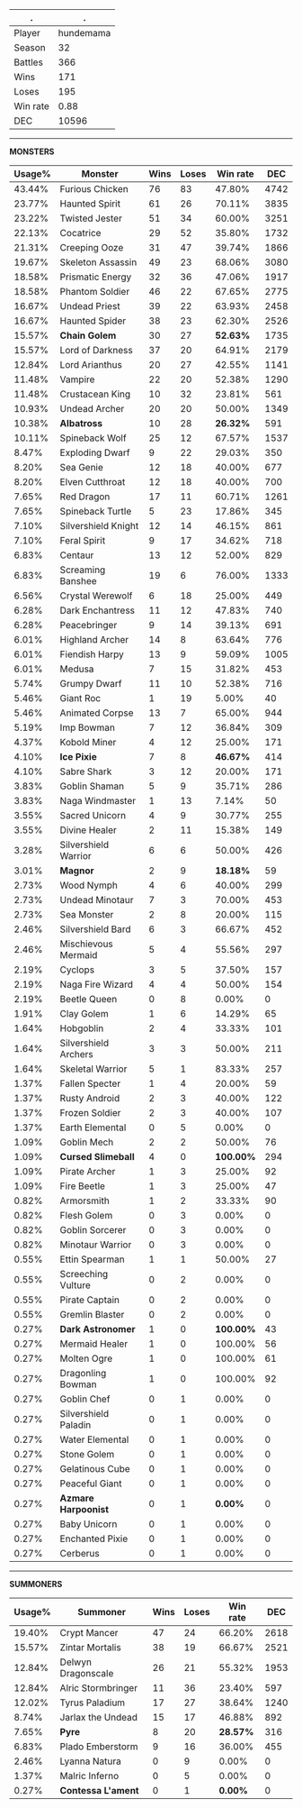 .|.
|-|-
Player|hundemama
Season|32
Battles|366
Wins|171
Loses|195
Win rate|0.88
DEC|10596

---
**MONSTERS**

Usage%|Monster|Wins|Loses|Win rate|DEC|
-|-|-|-|-|-|
43.44%|Furious Chicken|76|83|47.80%|4742|
23.77%|Haunted Spirit|61|26|70.11%|3835|
23.22%|Twisted Jester|51|34|60.00%|3251|
22.13%|Cocatrice|29|52|35.80%|1732|
21.31%|Creeping Ooze|31|47|39.74%|1866|
19.67%|Skeleton Assassin|49|23|68.06%|3080|
18.58%|Prismatic Energy|32|36|47.06%|1917|
18.58%|Phantom Soldier|46|22|67.65%|2775|
16.67%|Undead Priest|39|22|63.93%|2458|
16.67%|Haunted Spider|38|23|62.30%|2526|
15.57%|**Chain Golem**|30|27|**52.63%**|1735|
15.57%|Lord of Darkness|37|20|64.91%|2179|
12.84%|Lord Arianthus|20|27|42.55%|1141|
11.48%|Vampire|22|20|52.38%|1290|
11.48%|Crustacean King|10|32|23.81%|561|
10.93%|Undead Archer|20|20|50.00%|1349|
10.38%|**Albatross**|10|28|**26.32%**|591|
10.11%|Spineback Wolf|25|12|67.57%|1537|
8.47%|Exploding Dwarf|9|22|29.03%|350|
8.20%|Sea Genie|12|18|40.00%|677|
8.20%|Elven Cutthroat|12|18|40.00%|700|
7.65%|Red Dragon|17|11|60.71%|1261|
7.65%|Spineback Turtle|5|23|17.86%|345|
7.10%|Silvershield Knight|12|14|46.15%|861|
7.10%|Feral Spirit|9|17|34.62%|718|
6.83%|Centaur|13|12|52.00%|829|
6.83%|Screaming Banshee|19|6|76.00%|1333|
6.56%|Crystal Werewolf|6|18|25.00%|449|
6.28%|Dark Enchantress|11|12|47.83%|740|
6.28%|Peacebringer|9|14|39.13%|691|
6.01%|Highland Archer|14|8|63.64%|776|
6.01%|Fiendish Harpy|13|9|59.09%|1005|
6.01%|Medusa|7|15|31.82%|453|
5.74%|Grumpy Dwarf|11|10|52.38%|716|
5.46%|Giant Roc|1|19|5.00%|40|
5.46%|Animated Corpse|13|7|65.00%|944|
5.19%|Imp Bowman|7|12|36.84%|309|
4.37%|Kobold Miner|4|12|25.00%|171|
4.10%|**Ice Pixie**|7|8|**46.67%**|414|
4.10%|Sabre Shark|3|12|20.00%|171|
3.83%|Goblin Shaman|5|9|35.71%|286|
3.83%|Naga Windmaster|1|13|7.14%|50|
3.55%|Sacred Unicorn|4|9|30.77%|255|
3.55%|Divine Healer|2|11|15.38%|149|
3.28%|Silvershield Warrior|6|6|50.00%|426|
3.01%|**Magnor**|2|9|**18.18%**|59|
2.73%|Wood Nymph|4|6|40.00%|299|
2.73%|Undead Minotaur|7|3|70.00%|453|
2.73%|Sea Monster|2|8|20.00%|115|
2.46%|Silvershield Bard|6|3|66.67%|452|
2.46%|Mischievous Mermaid|5|4|55.56%|297|
2.19%|Cyclops|3|5|37.50%|157|
2.19%|Naga Fire Wizard|4|4|50.00%|154|
2.19%|Beetle Queen|0|8|0.00%|0|
1.91%|Clay Golem|1|6|14.29%|65|
1.64%|Hobgoblin|2|4|33.33%|101|
1.64%|Silvershield Archers|3|3|50.00%|211|
1.64%|Skeletal Warrior|5|1|83.33%|257|
1.37%|Fallen Specter|1|4|20.00%|59|
1.37%|Rusty Android|2|3|40.00%|122|
1.37%|Frozen Soldier|2|3|40.00%|107|
1.37%|Earth Elemental|0|5|0.00%|0|
1.09%|Goblin Mech|2|2|50.00%|76|
1.09%|**Cursed Slimeball**|4|0|**100.00%**|294|
1.09%|Pirate Archer|1|3|25.00%|92|
1.09%|Fire Beetle|1|3|25.00%|47|
0.82%|Armorsmith|1|2|33.33%|90|
0.82%|Flesh Golem|0|3|0.00%|0|
0.82%|Goblin Sorcerer|0|3|0.00%|0|
0.82%|Minotaur Warrior|0|3|0.00%|0|
0.55%|Ettin Spearman|1|1|50.00%|27|
0.55%|Screeching Vulture|0|2|0.00%|0|
0.55%|Pirate Captain|0|2|0.00%|0|
0.55%|Gremlin Blaster|0|2|0.00%|0|
0.27%|**Dark Astronomer**|1|0|**100.00%**|43|
0.27%|Mermaid Healer|1|0|100.00%|56|
0.27%|Molten Ogre|1|0|100.00%|61|
0.27%|Dragonling Bowman|1|0|100.00%|92|
0.27%|Goblin Chef|0|1|0.00%|0|
0.27%|Silvershield Paladin|0|1|0.00%|0|
0.27%|Water Elemental|0|1|0.00%|0|
0.27%|Stone Golem|0|1|0.00%|0|
0.27%|Gelatinous Cube|0|1|0.00%|0|
0.27%|Peaceful Giant|0|1|0.00%|0|
0.27%|**Azmare Harpoonist**|0|1|**0.00%**|0|
0.27%|Baby Unicorn|0|1|0.00%|0|
0.27%|Enchanted Pixie|0|1|0.00%|0|
0.27%|Cerberus|0|1|0.00%|0|

---
**SUMMONERS**

Usage%|Summoner|Wins|Loses|Win rate|DEC|
-|-|-|-|-|-|
19.40%|Crypt Mancer|47|24|66.20%|2618|
15.57%|Zintar Mortalis|38|19|66.67%|2521|
12.84%|Delwyn Dragonscale|26|21|55.32%|1953|
12.84%|Alric Stormbringer|11|36|23.40%|597|
12.02%|Tyrus Paladium|17|27|38.64%|1240|
8.74%|Jarlax the Undead|15|17|46.88%|892|
7.65%|**Pyre**|8|20|**28.57%**|316|
6.83%|Plado Emberstorm|9|16|36.00%|455|
2.46%|Lyanna Natura|0|9|0.00%|0|
1.37%|Malric Inferno|0|5|0.00%|0|
0.27%|**Contessa L'ament**|0|1|**0.00%**|0|
